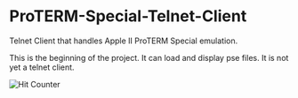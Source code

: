 # ProTERM-Special-Telnet-Client
Telnet Client that handles Apple II ProTERM Special emulation.

This is the beginning of the project. It can load and display pse files. It is not yet a telnet client.

![Hit Counter](http://theboycot.com:8080/hc?id=GitHub.ProTERMSpecialTelnetClient "My Stupid Hit Counter!")
